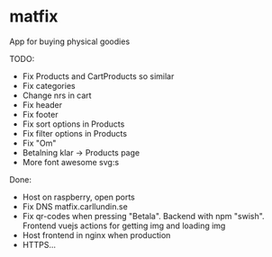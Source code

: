 # matfix

App for buying physical goodies

TODO:
* Fix Products and CartProducts so similar
* Fix categories
* Change nrs in cart
* Fix header
* Fix footer
* Fix sort options in Products
* Fix filter options in Products
* Fix "Om"
* Betalning klar -> Products page
* More font awesome svg:s

Done:
* Host on raspberry, open ports
* Fix DNS matfix.carllundin.se
* Fix qr-codes when pressing "Betala". Backend with npm "swish". Frontend vuejs actions for getting img and loading img
* Host frontend in nginx when production
* HTTPS...

